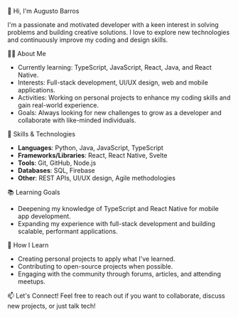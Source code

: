 👋 Hi, I'm Augusto Barros

I'm a passionate and motivated developer with a keen interest in solving problems and building creative solutions. I love to explore new technologies and continuously improve my coding and design skills.

👨‍💻 About Me
- Currently learning: TypeScript, JavaScript, React, Java, and React Native.
- Interests: Full-stack development, UI/UX design, web and mobile applications.
- Activities: Working on personal projects to enhance my coding skills and gain real-world experience.
- Goals: Always looking for new challenges to grow as a developer and collaborate with like-minded individuals.

🔧 Skills & Technologies
- **Languages**: Python, Java, JavaScript, TypeScript
- **Frameworks/Libraries**: React, React Native, Svelte
- **Tools**: Git, GitHub, Node.js
- **Databases**: SQL, Firebase
- **Other**: REST APIs, UI/UX design, Agile methodologies

📚 Learning Goals
- Deepening my knowledge of TypeScript and React Native for mobile app development.
- Expanding my experience with full-stack development and building scalable, performant applications.

🌱 How I Learn
- Creating personal projects to apply what I've learned.
- Contributing to open-source projects when possible.
- Engaging with the community through forums, articles, and attending meetups.

📫 Let's Connect!
Feel free to reach out if you want to collaborate, discuss new projects, or just talk tech!
